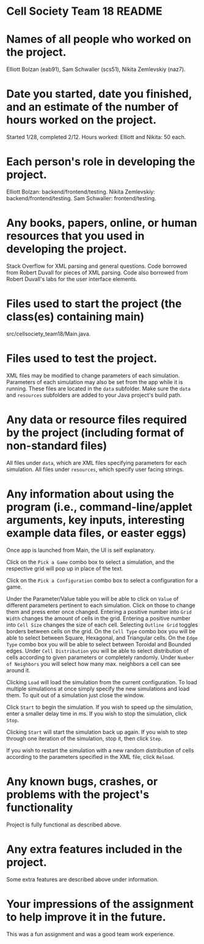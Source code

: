 Cell Society Team 18 README
==========

# Names of all people who worked on the project.
Elliott Bolzan (eab91), Sam Schwaller (scs51), Nikita Zemlevskiy (naz7).
# Date you started, date you finished, and an estimate of the number of hours worked on the project.
Started 1/28, completed 2/12. Hours worked: Elliott and Nikita: 50 each.
# Each person's role in developing the project.
Elliott Bolzan: backend/frontend/testing.
Nikita Zemlevskiy: backend/frontend/testing.
Sam Schwaller: frontend/testing.
# Any books, papers, online, or human resources that you used in developing the project.
Stack Overflow for XML parsing and general questions. Code borrowed from Robert Duvall for pieces of XML parsing.
Code also borrowed from Robert Duvall's labs for the user interface elements.
# Files used to start the project (the class(es) containing main)
src/cellsociety_team18/Main.java.
# Files used to test the project.
XML files may be modified to change parameters of each simulation. Parameters of each simulation may also be set from the app while it is running. These files are located in the `data` subfolder. Make sure the `data` and `resources` subfolders are added to your Java project's build path.
# Any data or resource files required by the project (including format of non-standard files)
All files under `data`, which are XML files specifying parameters for each simulation.
All files under `resources`, which specify user facing strings.
# Any information about using the program (i.e., command-line/applet arguments, key inputs, interesting example data files, or easter eggs)
Once app is launched from Main, the UI is self explanatory. 

Click on the `Pick a Game` combo box to select a simulation, and the respective grid will pop up in place of the text.

Click on the `Pick a Configuration` combo box to select a configuration for a game. 

Under the Parameter/Value table you will be able to click on `Value` of different parameters pertinent to each simulation. Click on those to change them and press enter once changed. Entering a positive number into `Grid Width` changes the amount of cells in the grid. Entering a positive number into `Cell Size` changes the size of each cell. Selecting `Outline Grid` toggles borders between cells on the grid. On the `Cell Type` combo box you will be able to select between Square, Hexagonal, and Triangular cells. On the `Edge Type` combo box you will be able to select between Toroidal and Bounded edges. Under `Cell Distribution` you will be able to select distribution of cells according to given parameters or completely randomly. Under `Number of Neighbors` you will select how many max. neighbors a cell can see around it.

Clicking `Load` will load the simulation from the current configuration. To load multiple simulations at once simply specify the new simulations and load them. To quit out of a simulation just close the window. 

Click `Start` to begin the simulation. If you wish to speed up the simulation, enter a smaller delay time in ms. If you wish to stop the simulation, click `Stop`. 

Clicking `Start` will start the simulation back up again. If you wish to step through one iteration of the simulation, stop it, then click `Step`. 

If you wish to restart the simulation with a new random distribution of cells according to the parameters specified in the XML file, click `Reload`. 

# Any known bugs, crashes, or problems with the project's functionality
Project is fully functional as described above. 
# Any extra features included in the project.
Some extra features are described above under information. 
# Your impressions of the assignment to help improve it in the future.
This was a fun assignment and was a good team work experience. 